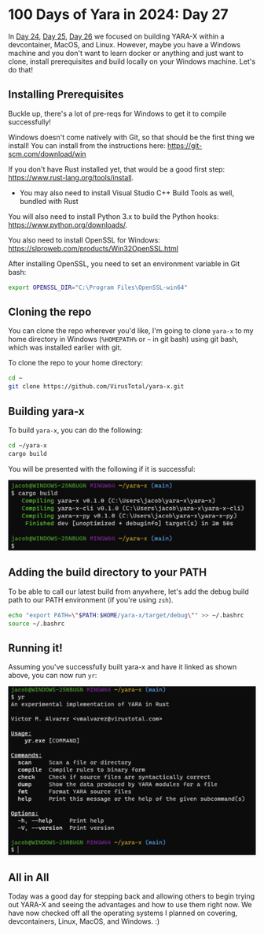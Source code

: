 # 100 Days of Yara in 2024: Day 27
In [Day 24](https://jacoblatonis.me/posts/100-days-of-yara-2024-day-24), [Day 25](https://jacoblatonis.me/posts/100-days-of-yara-2024-day-25), [Day 26](https://jacoblatonis.me/posts/100-days-of-yara-2024-day-26) we focused on building YARA-X within a devcontainer, MacOS, and Linux. However, maybe you have a Windows machine and you don't want to learn docker or anything and just want to clone, install prerequisites and build locally on your Windows machine. Let's do that!

## Installing Prerequisites
Buckle up, there's a lot of pre-reqs for Windows to get it to compile successfully!

Windows doesn't come natively with Git, so that should be the first thing we install! You can install from the instructions here: https://git-scm.com/download/win

If you don't have Rust installed yet, that would be a good first step: https://www.rust-lang.org/tools/install.
- You may also need to install Visual Studio C++ Build Tools as well, bundled with Rust

You will also need to install Python 3.x to build the Python hooks: https://www.python.org/downloads/.

You also need to install OpenSSL for Windows: https://slproweb.com/products/Win32OpenSSL.html

After installing OpenSSL, you need to set an environment variable in Git bash:

```bash
export OPENSSL_DIR="C:\Program Files\OpenSSL-win64"
```

## Cloning the repo
You can clone the repo wherever you'd like, I'm going to clone `yara-x` to my home directory in Windows (`%HOMEPATH%` or `~` in git bash) using git bash, which was installed earlier with git.

To clone the repo to your home directory:
```bash
cd ~
git clone https://github.com/VirusTotal/yara-x.git
```

## Building yara-x
To build `yara-x`, you can do the following:

```bash
cd ~/yara-x
cargo build
```

You will be presented with the following if it is successful:

![good build in cargo](/static/images/100-days-of-yara-2024-day-27/good.png)

## Adding the build directory to your PATH
To be able to call our latest build from anywhere, let's add the debug build path to our PATH environment (if you're using `zsh`).

```bash
echo "export PATH=\"$PATH:$HOME/yara-x/target/debug\"" >> ~/.bashrc
source ~/.bashrc
```

## Running it!

Assuming you've successfully built yara-x and have it linked as shown above, you can now run `yr`:

![yr command](/static/images/100-days-of-yara-2024-day-27/yr.png)

## All in All
Today was a good day for stepping back and allowing others to begin trying out YARA-X and seeing the advantages and how to use them right now. We have now checked off all the operating systems I planned on covering, devcontainers, Linux, MacOS, and Windows. :)